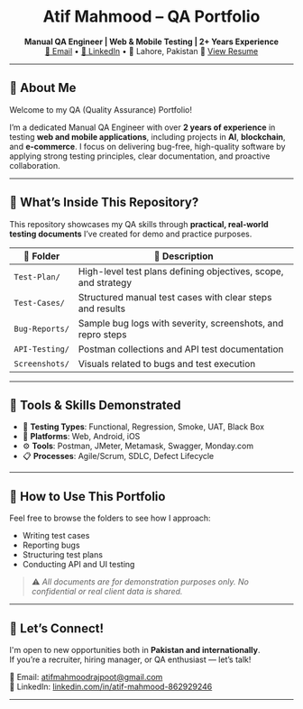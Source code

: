 <h1 align="center"> Atif Mahmood – QA Portfolio</h1>

<p align="center">
  <b>Manual QA Engineer | Web & Mobile Testing | 2+ Years Experience</b><br>
  <a href="mailto:atifmahmoodrajpoot@gmail.com">📧 Email</a> • 
  <a href="https://www.linkedin.com/in/atif-mahmood-862929246">🔗 LinkedIn</a> • 
  📍 Lahore, Pakistan
📄 <a href="./Resume.md">View Resume </a>
</p>

---

## 👋 About Me

Welcome to my QA (Quality Assurance) Portfolio!

I’m a dedicated Manual QA Engineer with over **2 years of experience** in testing **web and mobile applications**, including projects in **AI**, **blockchain**, and **e-commerce**. I focus on delivering bug-free, high-quality software by applying strong testing principles, clear documentation, and proactive collaboration.

---

## 📂 What’s Inside This Repository?

This repository showcases my QA skills through **practical, real-world testing documents** I’ve created for demo and practice purposes.

| 📁 Folder         | 📄 Description                                                  |
|------------------|------------------------------------------------------------------|
| `Test-Plan/`     | High-level test plans defining objectives, scope, and strategy  |
| `Test-Cases/`    | Structured manual test cases with clear steps and results       |
| `Bug-Reports/`   | Sample bug logs with severity, screenshots, and repro steps     |
| `API-Testing/`   | Postman collections and API test documentation                  |
| `Screenshots/`   | Visuals related to bugs and test execution                      |

---

## 🧰 Tools & Skills Demonstrated

- 🧪 **Testing Types**: Functional, Regression, Smoke, UAT, Black Box  
- 📱 **Platforms**: Web, Android, iOS  
- ⚙️ **Tools**: Postman, JMeter, Metamask, Swagger, Monday.com  
- 📋 **Processes**: Agile/Scrum, SDLC, Defect Lifecycle

---

## 🚀 How to Use This Portfolio

Feel free to browse the folders to see how I approach:
- Writing test cases
- Reporting bugs
- Structuring test plans
- Conducting API and UI testing

> ⚠️ *All documents are for demonstration purposes only. No confidential or real client data is shared.*

---

## 🤝 Let’s Connect!

I'm open to new opportunities both in **Pakistan and internationally**.  
If you’re a recruiter, hiring manager, or QA enthusiast — let’s talk!

📩 Email: [atifmahmoodrajpoot@gmail.com](mailto:atifmahmoodrajpoot@gmail.com)  
🔗 LinkedIn: [linkedin.com/in/atif-mahmood-862929246](https://www.linkedin.com/in/atif-mahmood-862929246)

---
